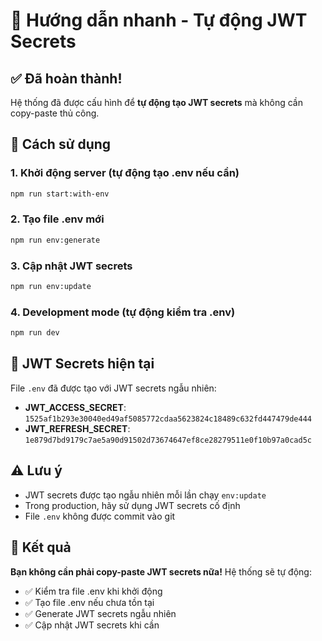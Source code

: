 # 🚀 Hướng dẫn nhanh - Tự động JWT Secrets

## ✅ Đã hoàn thành!

Hệ thống đã được cấu hình để **tự động tạo JWT secrets** mà không cần copy-paste thủ công.

## 🎯 Cách sử dụng

### 1. Khởi động server (tự động tạo .env nếu cần)
```bash
npm run start:with-env
```

### 2. Tạo file .env mới
```bash
npm run env:generate
```

### 3. Cập nhật JWT secrets
```bash
npm run env:update
```

### 4. Development mode (tự động kiểm tra .env)
```bash
npm run dev
```

## 🔑 JWT Secrets hiện tại

File `.env` đã được tạo với JWT secrets ngẫu nhiên:
- **JWT_ACCESS_SECRET**: `1525af1b293e30040ed49af5085772cdaa5623824c18489c632fd447479de444`
- **JWT_REFRESH_SECRET**: `1e879d7bd9179c7ae5a90d91502d73674647ef8ce28279511e0f10b97a0cad5c`

## ⚠️ Lưu ý

- JWT secrets được tạo ngẫu nhiên mỗi lần chạy `env:update`
- Trong production, hãy sử dụng JWT secrets cố định
- File `.env` không được commit vào git

## 🎉 Kết quả

**Bạn không cần phải copy-paste JWT secrets nữa!** Hệ thống sẽ tự động:
- ✅ Kiểm tra file .env khi khởi động
- ✅ Tạo file .env nếu chưa tồn tại  
- ✅ Generate JWT secrets ngẫu nhiên
- ✅ Cập nhật JWT secrets khi cần
